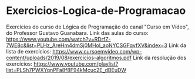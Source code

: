 # Exercicios-Logica-de-Programacao
Exercícios do curso de Lógica de Programação do canal "Curso em Vídeo", do Professor Gustavo Guanabara. 
Link das aulas do curso: https://www.youtube.com/watch?v=RDrfZ-7WE8c&list=PLHz_AreHm4dmSj0MHol_aoNYCSGFqvfXV&index=3
Link da lista de exercícios: https://www.cursoemvideo.com/wp-content/uploads/2019/08/exercicios-algoritmos.pdf
Link da resolução dos exercícios: https://www.youtube.com/playlist?list=PLSh7PWXYqnPFa8f8F94kMcuc2E_dBEuDW
